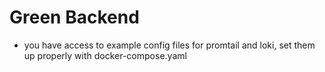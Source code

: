 # Green Backend

- you have access to example config files for promtail and loki, set them up properly with docker-compose.yaml
